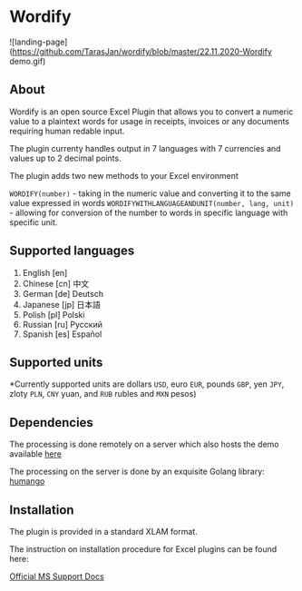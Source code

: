 # Wordify

![landing-page](https://github.com/TarasJan/wordify/blob/master/22.11.2020-Wordify demo.gif)

## About
Wordify is an open source Excel Plugin that allows you to convert a numeric value to
a plaintext words for usage in receipts, invoices or any documents requiring human redable input.

The plugin currenty handles output in 7 languages with 7 currencies and values up to 2 decimal points.

The plugin adds two new methods to your Excel environment

`WORDIFY(number)` - taking in the numeric value and converting it to the same value expressed in words
`WORDIFYWITHLANGUAGEANDUNIT(number, lang, unit)` - allowing for conversion of the number to words in specific language with specific unit.

## Supported languages
1. English [en]
2. Chinese [cn] 中文
3. German [de] Deutsch
4. Japanese [jp] 日本語
5. Polish [pl] Polski
6. Russian [ru] Русский
7. Spanish [es] Español
 
## Supported units

\*Currently supported units are dollars `USD`, euro `EUR`, pounds `GBP`, yen `JPY`, zloty `PLN`, `CNY` yuan, and `RUB` rubles and `MXN` pesos)

## Dependencies

The processing is done remotely on a server which also hosts the demo available [here](num2wordz.herokuapp.com)

The processing on the server is done by an exquisite Golang library:
[humango](https://github.com/TarasJan/humango)


## Installation

The plugin is provided in a standard XLAM format. 

The instruction on installation procedure for Excel plugins can be found here:

[Official MS Support Docs](https://support.microsoft.com/en-us/office/add-or-remove-add-ins-in-excel-0af570c4-5cf3-4fa9-9b88-403625a0b460)
